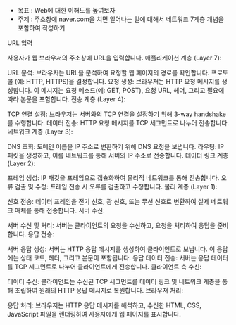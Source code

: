 - 목표 : Web에 대한 이해도를 높여보자
- 주제 : 주소창에 naver.com을 치면 일어나는 일에 대해서 네트워크 7계층 개념을 포함하여 작성하기

URL 입력

사용자가 웹 브라우저의 주소창에 URL을 입력합니다.
애플리케이션 계층 (Layer 7):

URL 분석: 브라우저는 URL을 분석하여 요청할 웹 페이지의 경로를 확인합니다. 프로토콜 (예: HTTP, HTTPS)을 결정합니다.
요청 생성: 브라우저는 HTTP 요청 메시지를 생성합니다. 이 메시지는 요청 메소드(예: GET, POST), 요청 URL, 헤더, 그리고 필요에 따라 본문을 포함합니다.
전송 계층 (Layer 4):

TCP 연결 설정: 브라우저는 서버와의 TCP 연결을 설정하기 위해 3-way handshake를 수행합니다.
데이터 전송: HTTP 요청 메시지를 TCP 세그먼트로 나누어 전송합니다.
네트워크 계층 (Layer 3):

DNS 조회: 도메인 이름을 IP 주소로 변환하기 위해 DNS 요청을 보냅니다.
라우팅: IP 패킷을 생성하고, 이를 네트워크를 통해 서버의 IP 주소로 전송합니다.
데이터 링크 계층 (Layer 2):

프레임 생성: IP 패킷을 프레임으로 캡슐화하여 물리적 네트워크를 통해 전송합니다.
오류 검출 및 수정: 프레임 전송 시 오류를 검출하고 수정합니다.
물리 계층 (Layer 1):

신호 전송: 데이터 프레임을 전기 신호, 광 신호, 또는 무선 신호로 변환하여 실제 네트워크 매체를 통해 전송합니다.
서버 수신:

서버 수신 및 처리: 서버는 클라이언트의 요청을 수신하고, 요청을 처리하여 응답을 준비합니다.
응답 전송:

서버 응답 생성: 서버는 HTTP 응답 메시지를 생성하여 클라이언트로 보냅니다. 이 응답에는 상태 코드, 헤더, 그리고 본문이 포함됩니다.
응답 데이터 전송: 서버는 응답 데이터를 TCP 세그먼트로 나누어 클라이언트에게 전송합니다.
클라이언트 측 수신:

데이터 수신: 클라이언트는 수신된 TCP 세그먼트를 데이터 링크 및 네트워크 계층을 통해 조립하여 원래의 HTTP 응답 메시지로 복원합니다.
브라우저 처리:

응답 처리: 브라우저는 HTTP 응답 메시지를 해석하고, 수신한 HTML, CSS, JavaScript 파일을 렌더링하여 사용자에게 웹 페이지를 표시합니다.